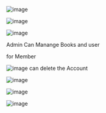![image](https://github.com/user-attachments/assets/838eaa49-99d6-4f5e-bae9-c6c46758e4d0)

![image](https://github.com/user-attachments/assets/222849f5-2c58-4f29-ad0b-957e8fdecad5)

![image](https://github.com/user-attachments/assets/7241b178-22be-447f-9a8b-00446392a9f4)


Admin Can Manange Books and user

for Member

![image](https://github.com/user-attachments/assets/0aa7a9b8-0c54-4d0d-80ee-ec94b89dc974)  can delete the Account


![image](https://github.com/user-attachments/assets/5301521c-0cb9-4b09-a7e4-98f267666917)

![image](https://github.com/user-attachments/assets/509e0b54-72eb-46f7-8724-a3aacda35297)


![image](https://github.com/user-attachments/assets/13c8ac87-1697-47cf-8ac1-8ed4dfba9da2)




